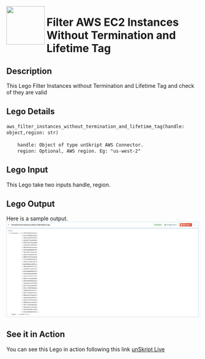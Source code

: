 [<img align="left" src="https://unskript.com/assets/favicon.png" width="100" height="100" style="padding-right: 5px">](https://unskript.com/assets/favicon.png) 
<h1>Filter AWS EC2 Instances Without Termination and Lifetime Tag</h1>

## Description
This Lego Filter Instances without Termination and Lifetime Tag and check of they are valid

## Lego Details

    aws_filter_instances_without_termination_and_lifetime_tag(handle: object,region: str)

        handle: Object of type unSkript AWS Connector.
        region: Optional, AWS region. Eg: "us-west-2"

## Lego Input
This Lego take two inputs handle, region.

## Lego Output
Here is a sample output.
<img src="./1.png">


## See it in Action

You can see this Lego in action following this link [unSkript Live](https://us.app.unskript.io)